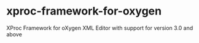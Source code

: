 # xproc-framework-for-oxygen
XProc Framework for oXygen XML Editor with support for version 3.0 and above
